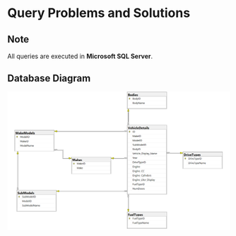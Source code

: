 # Query Problems and Solutions

## Note  
All queries are executed in **Microsoft SQL Server**.

## Database Diagram
![Database Diagram](https://github.com/AhmedEmadh/Database/blob/master/Queries/Database_Diagram/Diagram.png)

